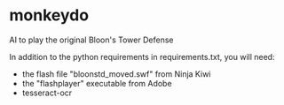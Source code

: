 # monkeydo
AI to play the original Bloon's Tower Defense

In addition to the python requirements in requirements.txt, you will need:
 - the flash file "bloonstd_moved.swf" from Ninja Kiwi
 - the "flashplayer" executable from Adobe
 - tesseract-ocr
